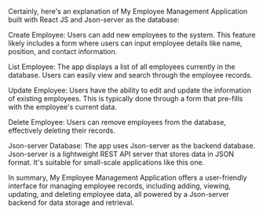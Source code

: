 Certainly, here's an explanation of My Employee Management Application built with React JS and Json-server as the database:

Create Employee: Users can add new employees to the system. This feature likely includes a form where users can input employee details like name, position, and contact information.

List Employee: The app displays a list of all employees currently in the database. Users can easily view and search through the employee records.

Update Employee: Users have the ability to edit and update the information of existing employees. This is typically done through a form that pre-fills with the employee's current data.

Delete Employee: Users can remove employees from the database, effectively deleting their records.

Json-server Database: The app uses Json-server as the backend database. Json-server is a lightweight REST API server that stores data in JSON format. It's suitable for small-scale applications like this one.

In summary, My Employee Management Application offers a user-friendly interface for managing employee records, including adding, viewing, updating, and deleting employee data, all powered by a Json-server backend for data storage and retrieval.
